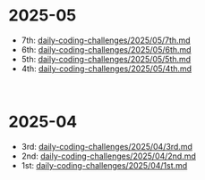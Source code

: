 # 2025-05

- 7th: [daily-coding-challenges/2025/05/7th.md](https://github.com/Pi314le/daily-coding-challenges/blob/main/2025/05/7h.md)
- 6th: [daily-coding-challenges/2025/05/6th.md](https://github.com/Pi314le/daily-coding-challenges/blob/main/2025/05/6th.md)
- 5th: [daily-coding-challenges/2025/05/5th.md](https://github.com/Pi314le/daily-coding-challenges/blob/main/2025/05/5th.md)
- 4th: [daily-coding-challenges/2025/05/4th.md](https://github.com/Pi314le/daily-coding-challenges/blob/main/2025/05/4th.md)

&nbsp;

# 2025-04

- 3rd: [daily-coding-challenges/2025/04/3rd.md](https://github.com/Pi314le/daily-coding-challenges/blob/main/2025/04/3rd.md)
- 2nd: [daily-coding-challenges/2025/04/2nd.md](https://github.com/Pi314le/daily-coding-challenges/blob/main/2025/04/2nd.md)
- 1st: [daily-coding-challenges/2025/04/1st.md](https://github.com/Pi314le/daily-coding-challenges/blob/main/2025/04/1st.md)
